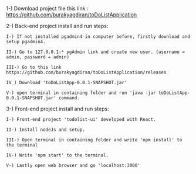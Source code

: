 1-) Download project file this link : https://github.com/burakyagdiran/toDoListApplication

2-) Back-end project install and run steps:

	I-) If not installed pgadmin4 in computer before, firstly download and setup pgadmin4.
	
	II-) Go to 127.0.0.1:* pgAdmin link and create new user. (username = admin, password = admin) 

	III-) Go to this link https://github.com/burakyagdiran/toDoListApplication/releases

	IV_) Download 'toDoListApp-0.0.1-SNAPSHOT.jar'

	V-) open terminal in containing folder and run 'java -jar toDoListApp-0.0.1-SNAPSHOT.jar' command.
	
3-) Front-end project install and run steps:

	I-) Front-end project 'todolist-ui' developed with React.

	II-) Install nodeJs and setup.

	III-) Open terminal in containing folder and write 'npm install' to the terminal
	
	IV-) Write 'npm start' to the terminal.
	
	V-) Lastly open web browser and go 'localhost:3000'


